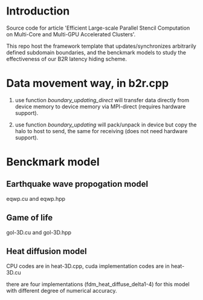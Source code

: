 # Introduction
Source code for article 'Efficient Large-scale Parallel Stencil Computation on Multi-Core and Multi-GPU Accelerated Clusters'. 

This repo host the framework template that updates/synchronizes arbitrarily defined subdomain boundaries, and the benckmark models to study the effectiveness of our B2R latency hiding scheme. 

# Data movement way, in b2r.cpp 

1. use function *boundary\_updating\_direct* will transfer data directly from device memory to device memory via MPI-direct (requires hardware support).

2. use function *boundary\_updating* will pack/unpack in device but copy the halo to host to send, the same for receiving (does not need hardware support).

# Benckmark model

## Earthquake wave propogation model
eqwp.cu and eqwp.hpp

## Game of life
gol-3D.cu and gol-3D.hpp
## Heat diffusion model

CPU codes are in heat-3D.cpp, cuda implementation codes are in heat-3D.cu

there are four implementations (fdm_heat_diffuse_delta1-4) for this model with different degree of numerical accuracy. 